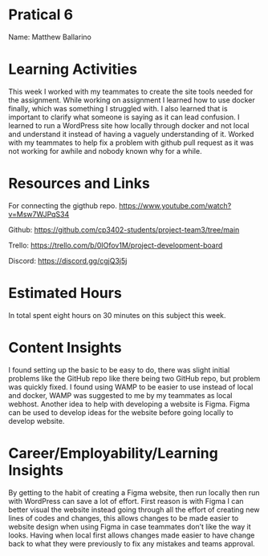 # Pratical 6
Name: Matthew Ballarino

# Learning Activities
This week I worked with my teammates to create the site tools needed for the assignment. While working on assignment I learned how to use docker finally, which was something I struggled with. I also learned that is important to clarify what someone is saying as it can lead confusion. I learned to run a WordPress site how locally through docker and not local and understand it instead of having a vaguely understanding of it. Worked with my teammates to help fix a problem with github pull request as it was not working for awhile and nobody known why for a while.   

# Resources and Links
For connecting the gigthub repo.
https://www.youtube.com/watch?v=Msw7WJPqS34

Github:
https://github.com/cp3402-students/project-team3/tree/main

Trello:
https://trello.com/b/0IOfov1M/project-development-board

Discord:
https://discord.gg/cgjQ3j5j

# Estimated Hours
In total spent eight hours on 30 minutes on this subject this week. 

# Content Insights
I found setting up the basic to be easy to do, there was slight initial problems like the GitHub repo like there being two GitHub repo, but problem was quickly fixed. I found using WAMP to be easier to use instead of local and docker, WAMP was suggested to me by my teammates as local webhost. Another idea to help with developing a website is Figma. Figma can be used to develop ideas for the website before going locally to develop website.  

# Career/Employability/Learning Insights

By getting to the habit of creating a Figma website, then run locally then run with WordPress can save a lot of effort. First reason is with Figma I can better visual the website instead going through all the effort of creating new lines of codes and changes, this allows changes to be made easier to website design when using Figma in case teammates don’t like the way it looks. Having when local first allows changes made easier to have change back to what they were previously to fix any mistakes and teams approval.      
